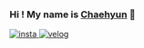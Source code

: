 ### Hi ! My name is [Chaehyun](https://instagram.com/chae_so00/) 👋

<p>
  <a href="https://instagram.com/chae_so00">
    <img alt="insta" src="https://img.shields.io/static/v1?label=insta&message=chaehyunkim&color=ff69b4">
  </a>
  <a href="https://velog.io/@chaesofedev">
    <img alt="velog" src="https://img.shields.io/static/v1?label=velog&message=chaehyunkim&color=yellow">
  </a>
</p>

<!--
**chaesokim/ChaesoKim** is a ✨ _special_ ✨ repository because its `README.md` (this file) appears on your GitHub profile.

Here are some ideas to get you started:

- 🔭 I’m currently working on ...
- 🌱 I’m currently learning ...
- 👯 I’m looking to collaborate on ...
- 🤔 I’m looking for help with ...
- 💬 Ask me about ...
- 📫 How to reach me: ...
- 😄 Pronouns: ...
- ⚡ Fun fact: ...
-->

